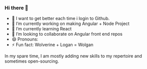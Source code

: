 ### Hi there 👋

- 📝 I want to get better each time i login to Github.
- 🔭 I’m currently working on making Angular + Node Project
- 🌱 I’m currently learning React
- 👯 I’m looking to collaborate on Angular front end repos
- 😄 Pronouns: 
- ⚡ Fun fact: Wolverine + Logan = Wolgan  

In my spare time, I am mostly adding new skills to my repertoire and sometimes open-sourcing.
